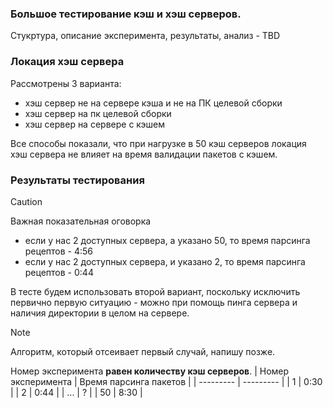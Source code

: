 ### Большое тестирование кэш и хэш серверов.
Стукртура, описание эксперимента, результаты, анализ - TBD 
### Локация хэш сервера
Рассмотрены 3 варианта:
- хэш сервер не на сервере кэша и не на ПК целевой сборки
- хэш сервер на пк целевой сборки
- хэш сервер на сервере с кэшем
  
Все способы показали, что при нагрузке в 50 кэш серверов локация хэш сервера не влияет на время валидации пакетов с кэшем.

### Результаты тестирования

> [!CAUTION]
> Важная показательная оговорка
> - если у нас 2 доступных сервера, а указано 50, то время парсинга рецептов - 4:56
> - если у нас 2 доступных сервера, и указано 2, то время парсинга рецептов - 0:44


В тесте будем использовать второй вариант, поскольку исключить первично первую ситуацию - можно при помощь пинга сервера и наличия директории в целом на сервере.
> [!NOTE]
> Алгоритм, который отсеивает первый случай, напишу позже. 

Номер эксперимента **равен количеству кэш серверов**.
| Номер эксперимента | Время парсинга пакетов |
| --------- | --------- | 
| 1  | 0:30  | 
| 2  | 0:44 | 
| ...  | ?  | 
| 50  | 8:30  | 
